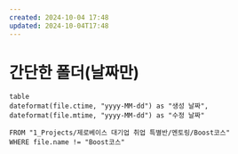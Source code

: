 ```yaml
---
created: 2024-10-04 17:48
updated: 2024-10-04T17:48
---
```


# 간단한 폴더(날짜만)

 ```dataview 
table 
dateformat(file.ctime, "yyyy-MM-dd") as "생성 날짜", 
dateformat(file.mtime, "yyyy-MM-dd") as "수정 날짜" 

FROM "1_Projects/제로베이스 대기업 취업 특별반/멘토링/Boost코스"
WHERE file.name != "Boost코스"
```

